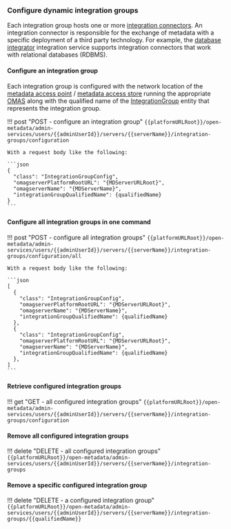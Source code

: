 <!-- SPDX-License-Identifier: CC-BY-4.0 -->
<!-- Copyright Contributors to the Egeria project. -->


### Configure dynamic integration groups

Each integration group hosts one or more [integration connectors](/concepts/integration-connector). An integration connector is responsible for the exchange of metadata with a specific deployment of a third party technology. For example, the [database integrator](/services/omis/database-integrator) integration service supports integration connectors that work with relational databases (RDBMS). 

#### Configure an integration group

Each integration group is configured with the network location of the [metadata access point](/concepts/metadata-access-point) / [metadata access store](/concepts/metadata-access-store) running the appropriate [OMAS](/services/omas) along with the qualified name of the [IntegrationGroup](/types/4/0464-Dynamic-Integration-Groups) entity that represents the integration group. 

!!! post "POST - configure an integration group"
    ```
    {{platformURLRoot}}/open-metadata/admin-services/users/{{adminUserId}}/servers/{{serverName}}/integration-groups/configuration
    ```

    With a request body like the following:

    ```json
    {
      "class": "IntegrationGroupConfig",
      "omagserverPlatformRootURL": "{MDServerURLRoot}",
      "omagserverName": "{MDServerName}",
      "integrationGroupQualifiedName": {qualifiedName}
    }
    ```

#### Configure all integration groups in one command

!!! post "POST - configure all integration groups"
    ```
    {{platformURLRoot}}/open-metadata/admin-services/users/{{adminUserId}}/servers/{{serverName}}/integration-groups/configuration/all
    ```

    With a request body like the following:

    ```json
    [
      {
        "class": "IntegrationGroupConfig",
        "omagserverPlatformRootURL": "{MDServerURLRoot}",
        "omagserverName": "{MDServerName}",
        "integrationGroupQualifiedName": {qualifiedName}
      },
      {
        "class": "IntegrationGroupConfig",
        "omagserverPlatformRootURL": "{MDServerURLRoot}",
        "omagserverName": "{MDServerName}",
        "integrationGroupQualifiedName": {qualifiedName}
      },
    ]
    ```

#### Retrieve configured integration groups

!!! get "GET - all configured integration groups"
    ```
    {{platformURLRoot}}/open-metadata/admin-services/users/{{adminUserId}}/servers/{{serverName}}/integration-groups/configuration
    ```

#### Remove all configured integration groups

!!! delete "DELETE - all configured integration groups"
    ```
    {{platformURLRoot}}/open-metadata/admin-services/users/{{adminUserId}}/servers/{{serverName}}/integration-groups
    ```

#### Remove a specific configured integration group

!!! delete "DELETE - a configured integration group"
    ```
    {{platformURLRoot}}/open-metadata/admin-services/users/{{adminUserId}}/servers/{{serverName}}/integration-groups/{{qualifiedName}}
    ```




